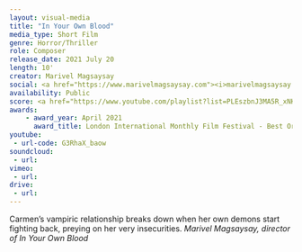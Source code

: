 ```yaml
---
layout: visual-media
title: "In Your Own Blood"
media_type: Short Film
genre: Horror/Thriller
role: Composer
release_date: 2021 July 20
length: 10'
creator: Marivel Magsaysay
social: <a href="https://www.marivelmagsaysay.com"><i>marivelmagsaysay.com</i></a>
availability: Public
score: <a href="https://www.youtube.com/playlist?list=PLEszbnJ3MA5R_xNKoT8RynqcOiCX39J17"><i>Available Here</i></a>
awards:
    - award_year: April 2021
      award_title: London International Monthly Film Festival - Best Original Score
youtube:
 - url-code: G3RhaX_baow
soundcloud: 
 - url:
vimeo:
 - url:
drive:
 - url:
---
```


<span class="teaser">Carmen’s vampiric relationship breaks down when her own demons start fighting back, preying on her very insecurities.</span>
<cite>Marivel Magsaysay, director of _In Your Own Blood_</cite>
